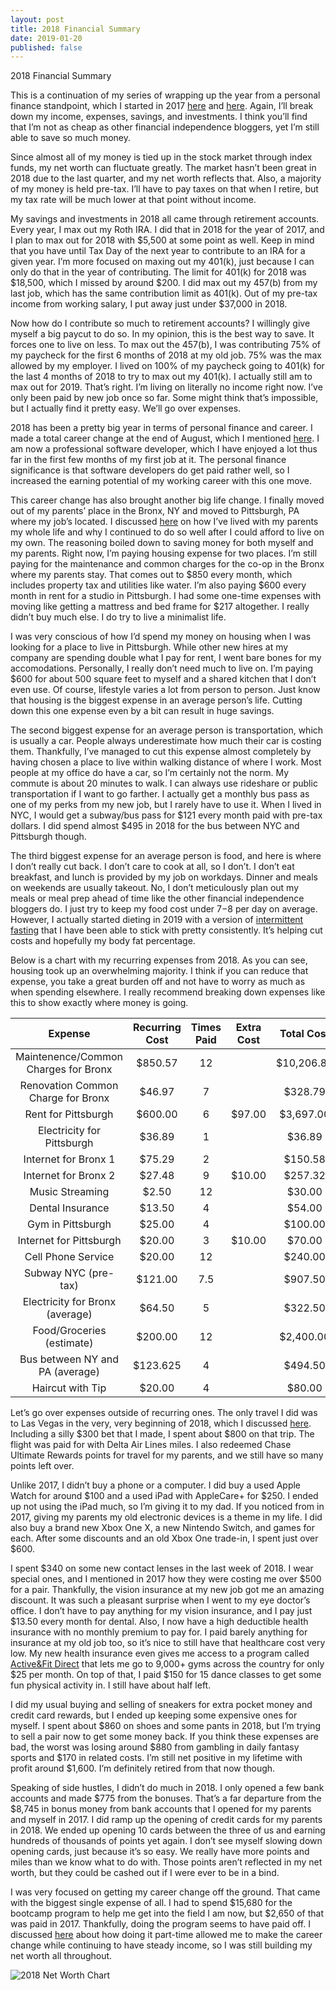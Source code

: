 ```yaml
---
layout: post
title: 2018 Financial Summary
date: 2019-01-20
published: false
---
```


2018 Financial Summary

This is a continuation of my series of wrapping up the year from a personal finance standpoint, which I started in 2017 [here](http://www.marcopchen.com/2017/12/31/2017-financial-summary-part-1.html) and [here](http://www.marcopchen.com/2017/12/31/2017-financial-summary-part-2.html). Again, I’ll break down my income, expenses, savings, and investments. I think you’ll find that I’m not as cheap as other financial independence bloggers, yet I’m still able to save so much money.

Since almost all of my money is tied up in the stock market through index funds, my net worth can fluctuate greatly. The market hasn’t been great in 2018 due to the last quarter, and my net worth reflects that. Also, a majority of my money is held pre-tax. I’ll have to pay taxes on that when I retire, but my tax rate will be much lower at that point without income.

My savings and investments in 2018 all came through retirement accounts. Every year, I max out my Roth IRA. I did that in 2018 for the year of 2017, and I plan to max out for 2018 with $5,500 at some point as well. Keep in mind that you have until Tax Day of the next year to contribute to an IRA for a given year. I’m more focused on maxing out my 401(k), just because I can only do that in the year of contributing. The limit for 401(k) for 2018 was $18,500, which I missed by around $200. I did max out my 457(b) from my last job, which has the same contribution limit as 401(k). Out of my pre-tax income from working salary, I put away just under $37,000 in 2018.

Now how do I contribute so much to retirement accounts? I willingly give myself a big paycut to do so. In my opinion, this is the best way to save. It forces one to live on less. To max out the 457(b), I was contributing 75% of my paycheck for the first 6 months of 2018 at my old job. 75% was the max allowed by my employer. I lived on 100% of my paycheck going to 401(k) for the last 4 months of 2018 to try to max out my 401(k). I actually still am to max out for 2019. That’s right. I’m living on literally no income right now. I’ve only been paid by new job once so far. Some might think that’s impossible, but I actually find it pretty easy. We’ll go over expenses.

2018 has been a pretty big year in terms of personal finance and career. I made a total career change at the end of August, which I mentioned [here](http://www.marcopchen.com/2018/08/20/truth-about-coding-bootcamps.html). I am now a professional software developer, which I have enjoyed a lot thus far in the first few months of my first job at it. The personal finance significance is that software developers do get paid rather well, so I increased the earning potential of my working career with this one move.

This career change has also brought another big life change. I finally moved out of my parents’ place in the Bronx, NY and moved to Pittsburgh, PA where my job’s located. I discussed [here](http://www.marcopchen.com/2018/01/19/why-i-choose-to-live-with-my-parents.html) on how I’ve lived with my parents my whole life and why I continued to do so well after I could afford to live on my own. The reasoning boiled down to saving money for both myself and my parents. Right now, I’m paying housing expense for two places. I’m still paying for the maintenance and common charges for the co-op in the Bronx where my parents stay. That comes out to $850 every month, which includes property tax and utilities like water. I’m also paying $600 every month in rent for a studio in Pittsburgh. I had some one-time expenses with moving like getting a mattress and bed frame for $217 altogether. I really didn’t buy much else. I do try to live a minimalist life.

I was very conscious of how I’d spend my money on housing when I was looking for a place to live in Pittsburgh. While other new hires at my company are spending double what I pay for rent, I went bare bones for my accomodations. Personally, I really don’t need much to live on. I’m paying $600 for about 500 square feet to myself and a shared kitchen that I don’t even use. Of course, lifestyle varies a lot from person to person. Just know that housing is the biggest expense in an average person’s life. Cutting down this one expense even by a bit can result in huge savings.

The second biggest expense for an average person is transportation, which is usually a car. People always underestimate how much their car is costing them. Thankfully, I’ve managed to cut this expense almost completely by having chosen a place to live within walking distance of where I work. Most people at my office do have a car, so I’m certainly not the norm. My commute is about 20 minutes to walk. I can always use rideshare or public transportation if I want to go farther. I actually get a monthly bus pass as one of my perks from my new job, but I rarely have to use it. When I lived in NYC, I would get a subway/bus pass for $121 every month paid with pre-tax dollars. I did spend almost $495 in 2018 for the bus between NYC and Pittsburgh though.

The third biggest expense for an average person is food, and here is where I don’t really cut back. I don’t care to cook at all, so I don’t. I don’t eat breakfast, and lunch is provided by my job on workdays. Dinner and meals on weekends are usually takeout. No, I don’t meticulously plan out my meals or meal prep ahead of time like the other financial independence bloggers do. I just try to keep my food cost under $7-$8 per day on average. However, I actually started dieting in 2019 with a version of [intermittent fasting](https://en.wikipedia.org/wiki/Intermittent_fasting) that I have been able to stick with pretty consistently. It’s helping cut costs and hopefully my body fat percentage.  

Below is a chart with my recurring expenses from 2018. As you can see, housing took up an overwhelming majority. I think if you can reduce that expense, you take a great burden off and not have to worry as much as when spending elsewhere. I really recommend breaking down expenses like this to show exactly where money is going.

**Expense**|**Recurring Cost**|**Times Paid**|**Extra Cost**|**Total Cost**
:-----:|:-----:|:-----:|:-----:|:-----:
Maintenence/Common Charges for Bronx|$850.57|12| |$10,206.84
Renovation Common Charge for Bronx|$46.97|7| |$328.79
Rent for Pittsburgh|$600.00|6|$97.00|$3,697.00
Electricity for Pittsburgh|$36.89|1| |$36.89
Internet for Bronx 1|$75.29|2| |$150.58
Internet for Bronx 2|$27.48|9|$10.00|$257.32
Music Streaming|$2.50|12| |$30.00
Dental Insurance|$13.50|4| |$54.00
Gym in Pittsburgh|$25.00|4| |$100.00
Internet for Pittsburgh|$20.00|3|$10.00|$70.00
Cell Phone Service|$20.00|12| |$240.00
Subway NYC (pre-tax)|$121.00|7.5| |$907.50
Electricity for Bronx (average)|$64.50|5| |$322.50
Food/Groceries (estimate)|$200.00|12| |$2,400.00
Bus between NY and PA (average)|$123.625|4| |$494.50
Haircut with Tip|$20.00|4| |$80.00

Let’s go over expenses outside of recurring ones. The only travel I did was to Las Vegas in the very, very beginning of 2018, which I discussed [here](http://www.marcopchen.com/2018/01/08/kicking-off-the-year-in-vegas.html). Including a silly $300 bet that I made, I spent about $800 on that trip. The flight was paid for with Delta Air Lines miles. I also redeemed Chase Ultimate Rewards points for travel for my parents, and we still have so many points left over.

Unlike 2017, I didn’t buy a phone or a computer. I did buy a used Apple Watch for around $100 and a used iPad with AppleCare+ for $250. I ended up not using the iPad much, so I’m giving it to my dad. If you noticed from in 2017, giving my parents my old electronic devices is a theme in my life. I did also buy a brand new Xbox One X, a new Nintendo Switch, and games for each. After some discounts and an old Xbox One trade-in, I spent just over $600.

I spent $340 on some new contact lenses in the last week of 2018. I wear special ones, and I mentioned in 2017 how they were costing me over $500 for a pair. Thankfully, the vision insurance at my new job got me an amazing discount. It was such a pleasant surprise when I went to my eye doctor’s office. I don’t have to pay anything for my vision insurance, and I pay just $13.50 every month for dental. Also, I now have a high deductible health insurance with no monthly premium to pay for. I paid barely anything for insurance at my old job too, so it’s nice to still have that healthcare cost very low. My new health insurance even gives me access to a program called [Active&Fit Direct](https://activeandfitdirect.com/) that lets me go to 9,000+ gyms across the country for only $25 per month. On top of that, I paid $150 for 15 dance classes to get some fun physical activity in. I still have about half left.

I did my usual buying and selling of sneakers for extra pocket money and credit card rewards, but I ended up keeping some expensive ones for myself. I spent about $860 on shoes and some pants in 2018, but I’m trying to sell a pair now to get some money back. If you think these expenses are bad, the worst was losing around $880 from gambling in daily fantasy sports and $170 in related costs. I’m still net positive in my lifetime with profit around $1,600. I’m definitely retired from that now though.

Speaking of side hustles, I didn’t do much in 2018. I only opened a few bank accounts and made $775 from the bonuses. That’s a far departure from the $8,745 in bonus money from bank accounts that I opened for my parents and myself in 2017. I did ramp up the opening of credit cards for my parents in 2018. We ended up opening 10 cards between the three of us and earning hundreds of thousands of points yet again. I don’t see myself slowing down opening cards, just because it’s so easy. We really have more points and miles than we know what to do with. Those points aren’t reflected in my net worth, but they could be cashed out if I were ever to be in a bind.

I was very focused on getting my career change off the ground. That came with the biggest single expense of all. I had to spend $15,680 for the bootcamp program to help me get into the field I am now, but $2,650 of that was paid in 2017. Thankfully, doing the program seems to have paid off. I discussed [here](http://www.marcopchen.com/2018/10/30/my-part-time-bootcamp-experience.html) about how doing it part-time allowed me to make the career change while continuing to have steady income, so I was still building my net worth all throughout.

![2018 Net Worth Chart](marcopchen.github.io/2018-net-worth.png)
